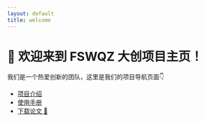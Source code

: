 ```yaml
---
layout: default
title: welcome
---
```


# 🎉 欢迎来到 FSWQZ 大创项目主页！

我们是一个热爱创新的团队，这里是我们的项目导航页面👇

- [项目介绍](about.md)
- [使用手册](docs/guide.md)
- [下载论文 📄](docs/paper.pdf)
